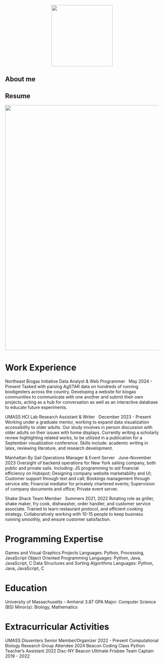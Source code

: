 <div style="text-align: center;">
      <img src="https://github.com/Henry-WK/henry-wk.github.io/assets/152219380/7f632b5e-4a1f-4f87-81b0-3378f4e2258d" height="200" width ="200">
</div>

## About me



## Resume

<div style="text-align: center;">
      <img src="https://github.com/Henry-WK/henry-wk.github.io/assets/152219380/644743a4-1010-45ad-83ec-152d4a763922" height="800" width ="1000">
</div>

# Work Experience	


Northeast Biogas Initiative	Data Analyst & Web Programmer        &nbsp;                            May 2024 - Present
Tasked with parsing AgSTAR data on hundreds of running biodigesters across the country. Developing a website for biogas communities to communicate with one another and submit their own projects, acting as a hub for conversation as well as an interactive database to educate future experiments. 

UMASS HCI Lab         		Research Assistant & Writer           &nbsp;                            December 2023 - Present
Working under a graduate mentor, working to expand data visualization accessibility to older adults. Our study involves in person discussion with older adults on their issues with home displays. Currently writing a scholarly review highlighting related works, to be utilized in a publication for a September visualization conference. Skills include: academic writing in latex, reviewing literature, and research development.

Manhattan By Sail			Operations Manager & Event Server        &nbsp;                          June-November 2023
Oversight of backend operations for New York sailing company, both public and private sails. Including: JS programming to aid financial efficiency on Hubspot; Designing company website marketability and UI; Customer support through text and call; Bookings management through service site; Financial mediator for privately chartered events; Supervision of company documents and office; Private event server.

Shake Shack			 Team Member	 			          &nbsp;                             Summers 2021, 2022
Rotating role as griller, shake maker, fry cook, dishwasher, order handler, and customer service associate. Trained to learn restaurant protocol, and efficient cooking strategy.  Collaboratively working with 10-15 people to keep business running smoothly, and ensure customer satisfaction.

# Programming Expertise 
Games and Visual Graphics Projects			Languages: 	Python, Processing, JavaScript
Object Oriented Programming			Languages:	Python, Java, JavaScript, C
Data Structures and Sorting Algorithms		Languages:	Python, Java, JavaScript, C

# Education
University of Massachusetts - Amherst	3.87 GPA
Major: Computer Science (BS)		Minor(s): Biology, Mathematics

# Extracurricular Activities
UMASS Dissenters 				Senior Member/Organizer 		  	2022 - Present
Computational Biology Research Group	Attendee					2024
Beacon Coding Class				Python Teacher’s Assistant			2022
Disc-NY Beacon Ultimate Frisbee 		Team Captain 					2019 - 2022
